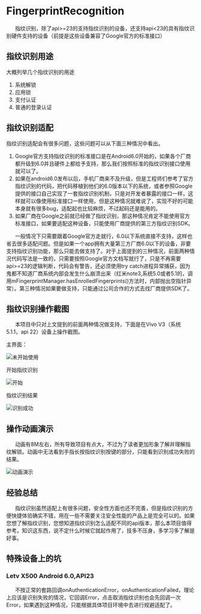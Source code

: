 # FingerprintRecognition
&nbsp;&nbsp;&nbsp;&nbsp;&nbsp;&nbsp;指纹识别，除了api>=23的支持指纹识别的设备，还支持api&lt;23的具有指纹识别硬件支持的设备（前提是这些设备兼容了Google官方的标准接口）
## 指纹识别用途
大概列举几个指纹识别的用途

1. 系统解锁
2. 应用锁
3. 支付认证
4. 普通的登录认证


## 指纹识别适配
指纹识别适配会有很多问题，这些问题可以从下面三种情况中看出。

1. Google官方支持指纹识别的标准接口是在Android6.0开始的，如果各个厂商都升级到6.0并且硬件上都给予支持，那么我们按照标准的指纹识别接口使用就可以了。
2. 如果在android6.0发布以后，手机厂商来不及升级，但是工程师们参考了官方指纹识别的代码，把代码移植到他们的6.0版本以下的系统，或者参照Google提供的接口自己实现了一套指纹识别机制，只是对开发者暴露的接口一样，这样就可以像使用标准接口一样使用，但是这种情况就难说了，实现不好的可能本身就有很多bug，适配起也比较麻烦，不过起码还是能用的。
3. 如果厂商在Google之前就已经做了指纹识别，那这种情况肯定不能使用官方标准接口，如果要适配这种设备，只能使用厂商提供的第三方指纹识别SDK。

&nbsp;&nbsp;&nbsp;&nbsp;&nbsp;&nbsp;一般情况下只需要跟着Google官方走就行，6.0以下系统直接不支持，这样也省去很多适配问题。但是如果一个app拥有大量第三方厂商6.0以下的设备，非要支持指纹识别功能，那么只能去做支持了。对于上面提到的三种情况，前面两种情况代码写法是一致的，只需要按照Google官方文档写就行了，只是不再需要api>=23的逻辑判断，代码会有警告，还必须使用try catch进程异常捕获，因为鬼都不知道厂商系统内部会发生什么崩溃出来（红米note3,系统5.0或者5.1的，调用mFingerprintManager.hasEnrolledFingerprints()方法时，内部抛出空指针异常）。第三种情况如果要做支持，只能通过公司合作的方式去找厂商提供SDK了。

## 指纹识别操作截图
&nbsp;&nbsp;&nbsp;&nbsp;&nbsp;&nbsp;本项目中只对上文提到的前面两种情况做支持，下面是在Vivo V3（系统5.1.1，api 22）设备上操作截图。

主界面：

![未开始使用](/docpic/fingerprint1.png "指纹识别默认界面，点击开始指纹识别按钮启动指纹识别功能")

开始指纹识别

![开始](/docpic/fingerprint2.png "可以长按指纹解锁键进行指纹识别")

指纹识别结果

![识别成功](/docpic/fingerprint3.png "指纹识别成功提示")

## 操作动画演示

&nbsp;&nbsp;&nbsp;&nbsp;&nbsp;&nbsp;动画有8M左右，所有导致项目有点大，不过为了读者更加形象了解并理解指纹解锁。动画中无法看到手指长按指纹识别按键的部分，只能看到识别成功失败的结果。

![动画演示](/docpic/vivo_v3_fingerprint.gif "演示操作流程")

## 经验总结
&nbsp;&nbsp;&nbsp;&nbsp;&nbsp;&nbsp;指纹识别虽然适配上有很多问题，安全性方面也还不完善，但是指纹识别的方便快捷体验确实不错，用在一些不需要关注安全性能的产品上是完全可以的。如果您想了解指纹识别，您想知道指纹识别怎么适配不同的api版本，那么本项目值得参考。知识这东西，说不定什么时候它就起作用了，技多不压身，多学习多了解是好事。

## 特殊设备上的坑
### Letv X500 Android 6.0,API23
&nbsp;&nbsp;&nbsp;&nbsp;&nbsp;&nbsp;不按正常的套路回调onAuthenticationError，onAuthenticationFailed，理论上应该是识别失败的情况，它回调Error，点击取消指纹识别也会先回调一次Error，如果遇到这种情况，只能根据具体项目环境中去进行规避适配了。